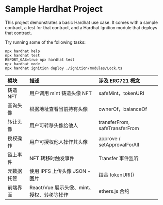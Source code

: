 # Sample Hardhat Project

This project demonstrates a basic Hardhat use case. It comes with a sample contract, a test for that contract, and a Hardhat Ignition module that deploys that contract.

Try running some of the following tasks:

```shell
npx hardhat help
npx hardhat test
REPORT_GAS=true npx hardhat test
npx hardhat node
npx hardhat ignition deploy ./ignition/modules/Lock.ts
```

| **模块**   | **描述**                                   | **涉及 ERC721 概念**           |
| :--------- | :----------------------------------------- | :----------------------------- |
| 铸造 NFT   | 用户调用 mint 铸造头像 NFT                 | safeMint，tokenURI             |
| 查询头像   | 根据地址查看当前持有头像                   | ownerOf，balanceOf             |
| 转让头像   | 用户可转移头像给他人                       | transferFrom, safeTransferFrom |
| 授权操作   | 用户可授权他人操作其头像                   | approve / setApprovalForAll    |
| 链上事件   | NFT 转移时触发事件                         | Transfer 事件监听              |
| 元数据托管 | 使用 IPFS 上传头像 JSON + 图片             | 结合 tokenURI()                |
| 前端界面   | React/Vue 展示头像、mint、授权、转移等操作 | ethers.js 合约                 |
